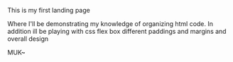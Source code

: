 This is my first landing page

Where I'll be demonstrating my knowledge of organizing html code.
In addition ill be playing with css flex box different paddings and margins and overall design


MUK~